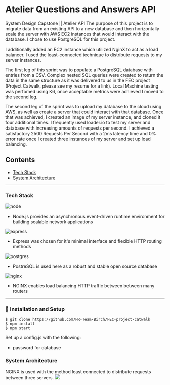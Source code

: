 # Atelier Questions and Answers API

System Design Capstone || Atelier API
The purpose of this project is to migrate data from an existing API to a new database and then horizontally scale the server with AWS EC2 instances that would interact with the database. I chose to use PostgreSQL for this project. 

I additionally added an EC2 instance which utilized NginX to act as a load balancer. I used the least-connected technique to distribute requests to my server instances.

The first leg of this sprint was to populate a PostgreSQL database with entries from a CSV. Complex nested SQL queries were created to return the data in the same structure as it was delivered to us in the FEC project (Project Catwalk, please see my resume for a link). Local Machine testing was perfomed using K6, once acceptable metrics were achieved I moved to the second leg.

The second leg of the sprint was to upload my database to the cloud using AWS, as well as create a server that could interact with that database. Once that was achieved, I created an image of my server instance, and cloned it four additional times. I frequently used loader.io to test my server and database with increasing amounts of requests per second. I achieved a satisfactory 2500 Requests Per Second with a 2ms latency time and 0% error rate once I created three instances of my server and set up load balancing.


## Contents

- [Tech Stack](#tech-stack)
- [System Architecture](#system-architecture)

---

### Tech Stack

![node](https://www.vectorlogo.zone/logos/nodejs/nodejs-ar21.svg)

- Node.js provides an asynchronous event-driven runtime environment for building scalable network applications

![express](https://www.vectorlogo.zone/logos/expressjs/expressjs-ar21.svg)

- Express was chosen for it's minimal interface and flexible HTTP routing methods

![postgres](https://www.vectorlogo.zone/logos/postgresql/postgresql-ar21.svg)

- PostreSQL is used here as a robust and stable open source database

![nginx](https://www.vectorlogo.zone/logos/nginx/nginx-ar21.svg)

- NGINX enables load balancing HTTP traffic between between many routers

---

### 🚀 Installation and Setup
```
$ git clone https://github.com/HR-Team-Birch/FEC-project-catwalk
$ npm install
$ npm start
```
Set up a config.js with the following:

*  password for database

### System Architecture
NGINX is used with the method least connected to distribute requests between three servers.
![](https://i.imgur.com/4gPvHHH.png)
